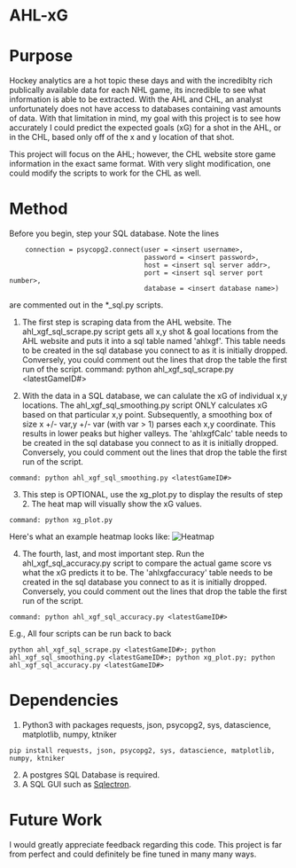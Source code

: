 # AHL-xG

# Purpose
Hockey analytics are a hot topic these days and with the incrediblty rich publically available data for each NHL game, its incredible to see what information is able to be extracted. With the AHL and CHL, an analyst unfortunately does not have access to databases containing vast amounts of data. With that limitation in mind, my goal with this project is to see how accurately I could predict the expected goals (xG) for a shot in the AHL, or in the CHL, based only off of the x and y location of that shot. 

This project will focus on the AHL; however, the CHL website store game information in the exact same format. With very slight modification, one could modify the scripts to work for the CHL as well.

# Method
Before you begin, step your SQL database. Note the lines 
```
    connection = psycopg2.connect(user = <insert username>,
                                  password = <insert password>,
                                  host = <insert sql server addr>,
                                  port = <insert sql server port number>,
                                  database = <insert database name>)
```
are commented out in the *_sql.py scripts.

1. The first step is scraping data from the AHL website.
The ahl_xgf_sql_scrape.py script gets all x,y shot & goal locations from the AHL website and puts it into a sql table named 'ahlxgf'. This table needs to be created in the sql database you connect to as it is initially dropped. Conversely, you could comment out the lines that drop the table the first run of the script.
command: python ahl_xgf_sql_scrape.py <latestGameID#>

2. With the data in a SQL database, we can calulate the xG of individual x,y locations. The ahl_xgf_sql_smoothing.py script ONLY calculates xG based on that particular x,y point. Subsequently, a smoothing box of size x +/- var,y +/- var (with var > 1) parses each x,y coordinate. This results in lower peaks but
higher valleys. The 'ahlxgfCalc' table needs to be created in the sql database you connect to as it is initially dropped. Conversely, you could comment out the lines that drop the table the first run of the script.
```
command: python ahl_xgf_sql_smoothing.py <latestGameID#>
```
3. This step is OPTIONAL, use the xg_plot.py to display the results of step 2. The heat map will visually show the xG values. 
```
command: python xg_plot.py
```
Here's what an example heatmap looks like:
![Heatmap](https://i.imgur.com/wwf9Zyf.png)

4. The fourth, last, and most important step. Run the ahl_xgf_sql_accuracy.py script to compare the actual game score vs what the xG predicts it to be. The 'ahlxgfaccuracy' table needs to be created in the sql database you connect to as it is initially dropped. Conversely, you could comment out the lines that drop the table the first run of the script.
```
command: python ahl_xgf_sql_accuracy.py <latestGameID#>
```
E.g., All four scripts can be run back to back
```
python ahl_xgf_sql_scrape.py <latestGameID#>; python ahl_xgf_sql_smoothing.py <latestGameID#>; python xg_plot.py; python ahl_xgf_sql_accuracy.py <latestGameID#>
```

# Dependencies

1. Python3 with packages requests, json, psycopg2, sys, datascience, matplotlib, numpy, ktniker
```
pip install requests, json, psycopg2, sys, datascience, matplotlib, numpy, ktniker
```
2. A postgres SQL Database is required.
3. A SQL GUI such as [Sqlectron](https://sqlectron.github.io/).


# Future Work

I would greatly appreciate feedback regarding this code. This project is far from perfect and could definitely be fine tuned in many many ways. 
